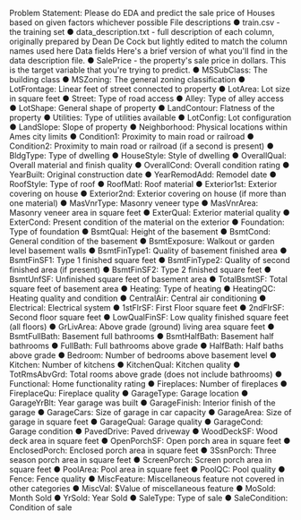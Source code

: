 Problem Statement: Please do EDA and predict the sale price of Houses based on given factors whichever possible 
File descriptions
●	train.csv - the training set
●	data_description.txt - full description of each column, originally prepared by Dean De Cock but lightly edited to match the column names used here
Data fields
Here's a brief version of what you'll find in the data description file.
●	SalePrice - the property's sale price in dollars. This is the target variable that you're trying to predict.
●	MSSubClass: The building class
●	MSZoning: The general zoning classification
●	LotFrontage: Linear feet of street connected to property
●	LotArea: Lot size in square feet
●	Street: Type of road access
●	Alley: Type of alley access
●	LotShape: General shape of property
●	LandContour: Flatness of the property
●	Utilities: Type of utilities available
●	LotConfig: Lot configuration
●	LandSlope: Slope of property
●	Neighborhood: Physical locations within Ames city limits
●	Condition1: Proximity to main road or railroad
●	Condition2: Proximity to main road or railroad (if a second is present)
●	BldgType: Type of dwelling
●	HouseStyle: Style of dwelling
●	OverallQual: Overall material and finish quality
●	OverallCond: Overall condition rating
●	YearBuilt: Original construction date
●	YearRemodAdd: Remodel date
●	RoofStyle: Type of roof
●	RoofMatl: Roof material
●	Exterior1st: Exterior covering on house
●	Exterior2nd: Exterior covering on house (if more than one material)
●	MasVnrType: Masonry veneer type
●	MasVnrArea: Masonry veneer area in square feet
●	ExterQual: Exterior material quality
●	ExterCond: Present condition of the material on the exterior
●	Foundation: Type of foundation
●	BsmtQual: Height of the basement
●	BsmtCond: General condition of the basement
●	BsmtExposure: Walkout or garden level basement walls
●	BsmtFinType1: Quality of basement finished area
●	BsmtFinSF1: Type 1 finished square feet
●	BsmtFinType2: Quality of second finished area (if present)
●	BsmtFinSF2: Type 2 finished square feet
●	BsmtUnfSF: Unfinished square feet of basement area
●	TotalBsmtSF: Total square feet of basement area
●	Heating: Type of heating
●	HeatingQC: Heating quality and condition
●	CentralAir: Central air conditioning
●	Electrical: Electrical system
●	1stFlrSF: First Floor square feet
●	2ndFlrSF: Second floor square feet
●	LowQualFinSF: Low quality finished square feet (all floors)
●	GrLivArea: Above grade (ground) living area square feet
●	BsmtFullBath: Basement full bathrooms
●	BsmtHalfBath: Basement half bathrooms
●	FullBath: Full bathrooms above grade
●	HalfBath: Half baths above grade
●	Bedroom: Number of bedrooms above basement level
●	Kitchen: Number of kitchens
●	KitchenQual: Kitchen quality
●	TotRmsAbvGrd: Total rooms above grade (does not include bathrooms)
●	Functional: Home functionality rating
●	Fireplaces: Number of fireplaces
●	FireplaceQu: Fireplace quality
●	GarageType: Garage location
●	GarageYrBlt: Year garage was built
●	GarageFinish: Interior finish of the garage
●	GarageCars: Size of garage in car capacity
●	GarageArea: Size of garage in square feet
●	GarageQual: Garage quality
●	GarageCond: Garage condition
●	PavedDrive: Paved driveway
●	WoodDeckSF: Wood deck area in square feet
●	OpenPorchSF: Open porch area in square feet
●	EnclosedPorch: Enclosed porch area in square feet
●	3SsnPorch: Three season porch area in square feet
●	ScreenPorch: Screen porch area in square feet
●	PoolArea: Pool area in square feet
●	PoolQC: Pool quality
●	Fence: Fence quality
●	MiscFeature: Miscellaneous feature not covered in other categories
●	MiscVal: $Value of miscellaneous feature
●	MoSold: Month Sold
●	YrSold: Year Sold
●	SaleType: Type of sale
●	SaleCondition: Condition of sale

